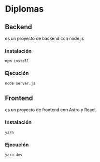 # Diplomas

## Backend
es un proyecto de backend con node.js

### Instalación

```
npm install
```

### Ejecución

```
node server.js
```

## Frontend
es un proyecto de frontend con Astro y React

### Instalación

```
yarn
```

### Ejecución

```
yarn dev
```